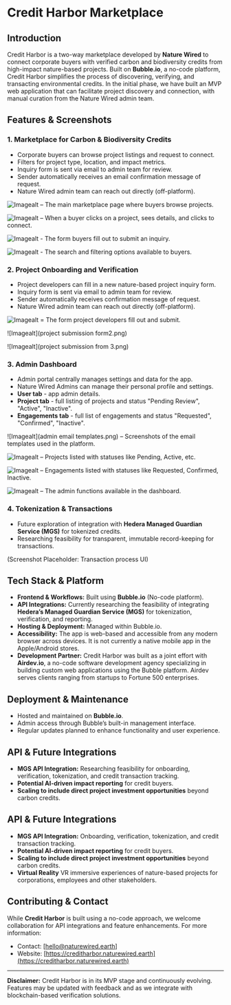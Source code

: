# Credit Harbor Marketplace

## Introduction
Credit Harbor is a two-way marketplace developed by **Nature Wired** to connect corporate buyers with verified carbon and biodiversity credits from high-impact nature-based projects.  Built on **Bubble.io**, a no-code platform, Credit Harbor simplifies the process of discovering, verifying, and transacting environmental credits. In the initial phase, we have built an MVP web application that can facilitate project discovery and connection, with manual curation from the Nature Wired admin team.

## Features & Screenshots

### 1. **Marketplace for Carbon & Biodiversity Credits**
- Corporate buyers can browse project listings and request to connect.
- Filters for project type, location, and impact metrics.
- Inquiry form is sent via email to admin team for review.
- Sender automatically receives an email confirmation message of request.
- Nature Wired admin team can reach out directly (off-platform). 

![Imagealt](marketplace-main.png) – The main marketplace page where buyers browse projects.

![Imagealt](marketplace-project-detail.png) – When a buyer clicks on a project, sees details, and clicks to connect.

![Imagealt](marketplace-inquiry-form.png) - The form buyers fill out to submit an inquiry.

![Imagealt](marketplace-search-options.png) - The search and filtering options available to buyers.

### 2. **Project Onboarding and Verification**
- Project developers can fill in a new nature-based project inquiry form.
- Inquiry form is sent via email to admin team for review.
- Sender automatically receives confirmation message of request.
- Nature Wired admin team can reach out directly (off-platform).

![Imagealt](project-submission-form1.png) = The form project developers fill out and submit.

![Imagealt](project submission form2.png)

![Imagealt](project submission from 3.png)

### 3. **Admin Dashboard**
- Admin portal centrally manages settings and data for the app.
- Nature Wired Admins can manage their personal profile and settings.
- **User tab** - app admin details.
- **Project tab** - full listing of projects and status "Pending Review", "Active", "Inactive".
- **Engagements tab** - full list of engagements and status "Requested", "Confirmed", "Inactive".

![Imagealt](admin email templates.png) – Screenshots of the email templates used in the platform.

![Imagealt](admin-project-status.png) – Projects listed with statuses like Pending, Active, etc.

![Imagealt](admin-engagement-status.png) – Engagements listed with statuses like Requested, Confirmed, Inactive.

![Imagealt](admin-dashboard-functions.png) – The admin functions available in the dashboard.

### 4. **Tokenization & Transactions**
- Future exploration of integration with **Hedera Managed Guardian Service (MGS)** for tokenized credits.
- Researching feasibility for transparent, immutable record-keeping for transactions.

(Screenshot Placeholder: Transaction process UI)

## Tech Stack & Platform
- **Frontend & Workflows:** Built using **Bubble.io** (No-code platform).
- **API Integrations:** Currently researching the feasibility of integrating **Hedera’s Managed Guardian Service (MGS)** for tokenization, verification, and reporting.
- **Hosting & Deployment:** Managed within Bubble.io.
- **Accessibility:** The app is web-based and accessible from any modern browser across devices. It is not currently a native mobile app in the Apple/Android stores.
- **Development Partner:** Credit Harbor was built as a joint effort with **Airdev.io**, a no-code software development agency specializing in building custom web applications using the Bubble platform. Airdev serves clients ranging from startups to Fortune 500 enterprises.

## Deployment & Maintenance
- Hosted and maintained on **Bubble.io**.
- Admin access through Bubble’s built-in management interface.
- Regular updates planned to enhance functionality and user experience.

## API & Future Integrations
- **MGS API Integration:** Researching feasibility for onboarding, verification, tokenization, and credit transaction tracking.
- **Potential AI-driven impact reporting** for credit buyers.
- **Scaling to include direct project investment opportunities** beyond carbon credits.

## API & Future Integrations
- **MGS API Integration:** Onboarding, verification, tokenization, and credit transaction tracking.
- **Potential AI-driven impact reporting** for credit buyers.
- **Scaling to include direct project investment opportunities** beyond carbon credits.
- **Virtual Reality** VR immersive experiences of nature-based projects for corporations, employees and other stakeholders.

## Contributing & Contact
While **Credit Harbor** is built using a no-code approach, we welcome collaboration for API integrations and feature enhancements. For more information:
- Contact: [hello@naturewired.earth]
- Website: [https://creditharbor.naturewired.earth](https://creditharbor.naturewired.earth)

---

**Disclaimer:** Credit Harbor is in its MVP stage and continuously evolving. Features may be updated with feedback and as we integrate with blockchain-based verification solutions.
